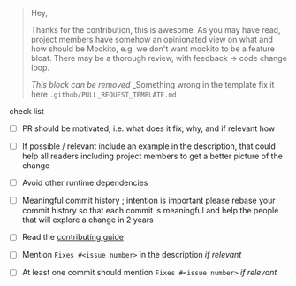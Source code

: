 > Hey, 
> 
> Thanks for the contribution, this is awesome.
> As you may have read, project members have somehow an opinionated view on what and how should be
> Mockito, e.g. we don't want mockito to be a feature bloat.
> There may be a thorough review, with feedback -> code change loop.
> 
> _This block can be removed_
> _Something wrong in the template fix it here `.github/PULL_REQUEST_TEMPLATE.md`


check list

 - [ ] PR should be motivated, i.e. what does it fix, why, and if relevant how
 - [ ] If possible / relevant include an example in the description, that could help all readers
       including project members to get a better picture of the change
 - [ ] Avoid other runtime dependencies
 - [ ] Meaningful commit history ; intention is important please rebase your commit history so that each
       commit is meaningful and help the people that will explore a change in 2 years
 - [ ] Read the [contributing guide](https://github.com/mockito/mockito/blob/master/.github/CONTRIBUTING.md)
 - [ ] Mention `Fixes #<issue number>` in the description _if relevant_
 - [ ] At least one commit should mention `Fixes #<issue number>` _if relevant_


